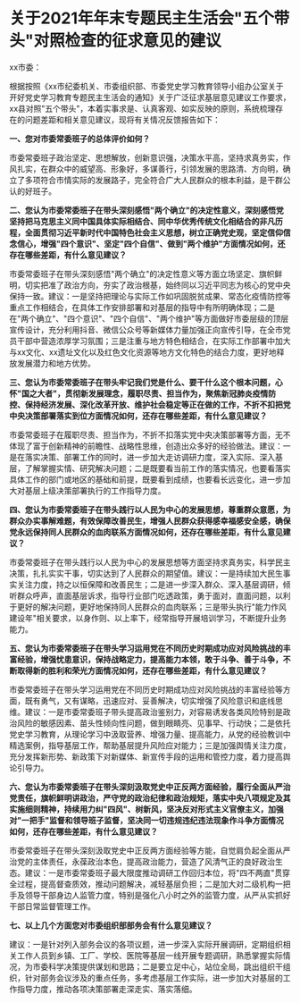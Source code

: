 # 关于2021年年末专题民主生活会"五个带头"对照检查的征求意见的建议

xx市委：

根据按照《xx市纪委机关、市委组织部、市委党史学习教育领导小组办公室关于开好党史学习教育专题民主生活会的通知》关于广泛征求基层意见建议工作要求，xx县对照"五个带头"，本着实事求是、认真客观、如实反映的原则，系统梳理存在的问题差距和相关意见建议，现将有关情况反馈报告如下：

**一、您对市委常委班子的总体评价如何？**

市委常委班子政治坚定、思想解放，创新意识强，决策水平高，坚持求真务实，作风扎实，在群众中的威望高、形象好，多谋善行，引领发展的思路清、方向明，确立了多项符合市情实际的发展路子，完全符合广大人民群众的根本利益，是干群公认的好班子。

**二、您认为市委常委班子在带头深刻感悟"两个确立"的决定性意义，深刻感悟党坚持把马克思主义同中国具体实际相结合、同中华优秀传统文化相结合的非凡历程，全面贯彻习近平新时代中国特色社会主义思想，树立正确党史观，坚定信仰信念信心，增强"四个意识"、坚定"四个自信"、做到"两个维护"方面情况如何，还存在哪些差距，有什么意见建议？**

市委常委班子在带头深刻感悟"两个确立"的决定性意义等方面立场坚定、旗帜鲜明，切实把准了政治方向，夯实了政治根基，始终同以习近平同志为核心的党中央保持一致。建议：一是坚持把理论与实际工作如巩固脱贫成果、常态化疫情防控等重点工作相结合，在具体工作安排部署和对基层的指导中有所明确体现；二是在"两个确立"、"四个意识"、"四个自信"、"两个维护"等方面做好市委层级的顶层宣传设计，充分利用抖音、微信公众号等新媒体力量加强正向宣传引导，在全市党员干部中营造浓厚学习氛围；三是注重与地方特色相结合，在实际工作部署中加大与xx文化、xx遗址文化以及红色文化资源等地方文化特色的结合力度，更好地释放发展潜力和地方优势。

**三、您认为市委常委班子在带头牢记我们党是什么、要干什么这个根本问题，心怀"国之大者"，贯彻新发展理念，履职尽责、担当作为，聚焦新冠肺炎疫情防控、保持经济发展、深化改革开放、维护社会稳定等正在做的工作，不折不扣把党中央决策部署落实到位方面情况如何，还存在哪些差距，有什么意见建议？**

市委常委班子在履职尽责、担当作为，不折不扣落实党中央决策部署等方面，无不体现了富于创新精神的前瞻性、战略性思维，创造出众多好的经验做法。建议：一是在落实决策、部署工作的同时，进一步加大走访调研力度，深入实际、深入基层，了解掌握实情、研究解决问题；二是既要看当前工作的落实情况，也要看落实具体工作的部门或地区的基础和前提，既要看到成绩，也要看长远变化，进一步加大对基层上级决策部署执行的工作指导力度。

**四、您认为市委常委班子在带头践行以人民为中心的发展思想，尊重群众意愿，为群众办实事解难题，有效保障改善民生，增强人民群众获得感幸福感安全感，确保党永远保持同人民群众的血肉联系方面情况如何，还存在哪些差距，有什么意见建议？**

市委常委班子在带头践行以人民为中心的发展思想等方面坚持求真务实，科学民主决策，扎扎实实干事，切实达到了人民群众的期望值。建议：一是持续加大民生事实关注力度，持之以恒保障和改善民生；二是进一步深入群众、深入基层调研，倾听群众呼声，直面基层诉求，指导行业部门吃透政策，勇于面对，直面问题，以利于更好的解决问题，更好地保持同人民群众的血肉联系；三是带头执行"能力作风建设年"相关要求，以身作则、以上率下，经常指导开展培训学习，不断提升业务能力。

**五、您认为市委常委班子在带头学习运用党在不同历史时期成功应对风险挑战的丰富经验，增强忧患意识，保持战略定力，提高能力本领，敢于斗争、善于斗争，不断取得新的胜利和荣光方面情况如何，还存在哪些差距，有什么意见建议？**

市委常委班子在带头学习运用党在不同历史时期成功应对风险挑战的丰富经验等方面，既有勇气，又有谋略，迅速应对、妥善解决，切实增强了风险意识和底线思维。建议：一是市委常委班子带头提高政治鉴别力，对容易诱发各类风险特别是政治风险的敏感因素、苗头性倾向性问题，做到眼睛亮、见事早、行动快；二是依托党史学习教育，从理论学习中汲取营养、增强力量、提高能力，从党的经验教训中精选案例，指导基层工作，帮助基层提升风险应对能力；三是加强舆情关注力度，充分发挥新形势、新政策下对新媒体、新宣传手段的运用和管控力度，着力提高舆论引导力。

**六、您认为市委常委班子在带头深刻汲取党史中正反两方面经验，履行全面从严治党责任，旗帜鲜明讲政治，严守党的政治纪律和政治规矩，落实中央八项规定及其实施细则精神，持续用力纠"四风"、树新风，坚决反对形式主义官僚主义，加强对"一把手"监督和领导班子监督，坚决同一切违规违纪违法现象作斗争方面情况如何，还存在哪些差距，有什么意见建议？**

市委常委班子在带头深刻汲取党史中正反两方面经验等方能，自觉肩负起全面从严治党的主体责任，永葆政治本色，提高政治能力，营造了风清气正的良好政治生态。建议：一是市委常委班子最大限度推动调研工作回归本位，将"四不两直"贯穿全过程，提高督查质效，推动问题解决，减轻基层负担；二是加大对二级机构一把手及领导干部身边人监管力度，特别是强化八小时之外的监管力度，从严从实抓好干部日常监督管理工作。

**七、以上几个方面您对市委组织部部务会有什么意见建议？**

建议：一是针对列入部务会议的各项议题，进一步深入实际开展调研，定期组织相关工作人员到乡镇、工厂、学校、医院等基层一线开展专题调研，熟悉掌握实际情况，为市委科学决策提供谋划和思路；二是要立足中心，站位全局，跳出组织干组织，针对部务会议涉及的重点任务，多考虑基层工作实际，进一步加大对基层的工作指导力度，推动各项决策部署走深走实、落实落细。
